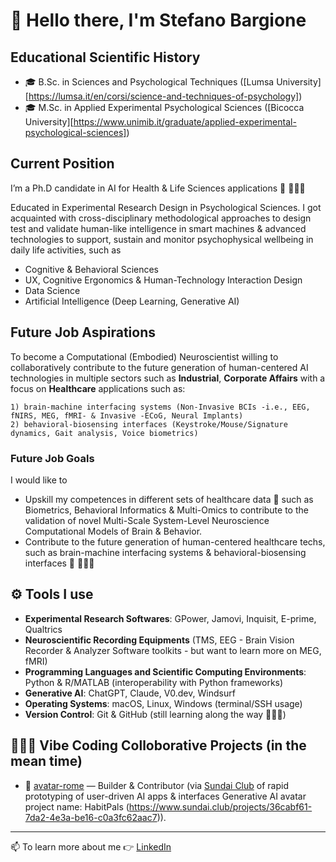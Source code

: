 # 👋 Hello there, I'm Stefano Bargione

## Educational Scientific History

- 🎓 B.Sc. in Sciences and Psychological Techniques ([Lumsa University][https://lumsa.it/en/corsi/science-and-techniques-of-psychology])
- 🎓 M.Sc. in Applied Experimental Psychological Sciences ([Bicocca University][https://www.unimib.it/graduate/applied-experimental-psychological-sciences])

## Current Position
I’m a Ph.D candidate in AI for Health & Life Sciences applications 🤖 🦾🦿🧠

Educated in Experimental Research Design in Psychological Sciences. 
I got acquainted with cross-disciplinary methodological approaches to design test and validate human-like intelligence in smart machines & advanced technologies to support, sustain and monitor psychophysical wellbeing in daily life activities, such as          

- Cognitive & Behavioral Sciences
- UX, Cognitive Ergonomics & Human-Technology Interaction Design
- Data Science 
- Artificial Intelligence (Deep Learning, Generative AI) 


## Future Job Aspirations   
To become a Computational (Embodied) Neuroscientist willing to collaboratively contribute to the future generation of human-centered AI technologies in multiple sectors such as **Industrial**, **Corporate Affairs** with a focus on **Healthcare** applications such as:
    
    1) brain-machine interfacing systems (Non-Invasive BCIs -i.e., EEG, fNIRS, MEG, fMRI- & Invasive -ECoG, Neural Implants) 
    2) behavioral-biosensing interfaces (Keystroke/Mouse/Signature dynamics, Gait analysis, Voice biometrics)
    
### Future Job Goals

I would like to 

- Upskill my competences in different sets of healthcare data 🧬 such as Biometrics, Behavioral Informatics & Multi-Omics to contribute to the validation of novel Multi-Scale System-Level Neuroscience Computational Models of Brain & Behavior.
- Contribute to the future generation of human-centered healthcare techs, such as brain-machine interfacing systems & behavioral-biosensing interfaces 🤖 🦾🦿🧠

## ⚙️ Tools I use

- **Experimental Research Softwares**: GPower, Jamovi, Inquisit, E-prime, Qualtrics
- **Neuroscientific Recording Equipments** (TMS, EEG - Brain Vision Recorder & Analyzer Software toolkits - but want to learn more on MEG, fMRI)
- **Programming Languages and Scientific Computing Environments**: Python & R/MATLAB (interoperability with Python frameworks)  
- **Generative AI**: ChatGPT, Claude, V0.dev, Windsurf  
- **Operating Systems**: macOS, Linux, Windows (terminal/SSH usage)
- **Version Control**: Git & GitHub (still learning along the way 👨🏼‍💻)

## 👨🏼‍💻 Vibe Coding Colloborative Projects  (in the mean time)

- 🧪 [avatar-rome](https://github.com/ku894/avatar-rome) — Builder & Contributor (via [Sundai Club]([https://www.sundai.club/projects]) of rapid prototyping of user-driven AI apps & interfaces
 Generative AI avatar project name: HabitPals (https://www.sundai.club/projects/36cabf61-7da2-4e3a-be16-c0a3fc62aac7)).

---

📫 To learn more about me 👉 [LinkedIn](https://www.linkedin.com/in/stefano-bargione)
